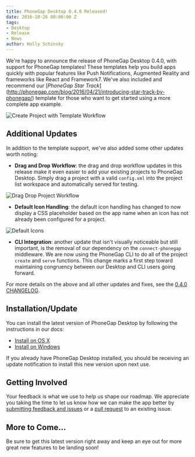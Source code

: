 ```yaml
---
title: PhoneGap Desktop 0.4.0 Released!
date: 2016-10-26 00:00:00 Z
tags:
- Desktop
- Release
- News
author: Holly Schinsky
---
```


We're happy to announce the release of PhoneGap Desktop 0.4.0, with support for PhoneGap templates! These templates help you build apps quickly with popular features like Push Notifications, Augmented Reality and frameworks like React and Framework7. We've also included and recommend our [_PhoneGap Star Track_] (http://phonegap.com/blog/2016/04/21/introducing-star-track-by-phonegap/) template for those who want to get started using a more complete app example. 

![Create Project with Template Workflow](/blog/uploads/2016-10/create-template.gif)

## Additional Updates
In addition to the template support, we've also added some other updates worth noting:

- **Drag and Drop Workflow**: the drag and drop workflow updates in this release make it even easier to add your existing projects to PhoneGap Desktop. Simply drag a project with a valid `config.xml` into the project list workspace and automatically served for testing. 

![Drag Drop Project Workflow](/blog/uploads/2016-10/drag-drop-project.gif)

- **Default Icon Handling**: the default icon handling has changed to now display a CSS placeholder based on the app name when an icon has not already been configured for a project.

![Default Icons](/blog/uploads/2016-10/default-icons.png)

- **CLI Integration**: another update that isn't visually noticeable but still important, is the removal of our dependency on the `connect-phonegap` middleware. We are now using the PhoneGap CLI to do all of the project `create` and `serve` functions. This change marks a first step toward maintaining congruency between our Desktop and CLI users going forward. 

For more details on the above and all other updates and fixes, see the [0.4.0 CHANGELOG](https://github.com/phonegap/phonegap-app-desktop/milestone/39?closed=1).

## Installation/Update

You can install the latest version of PhoneGap Desktop by following the instructions in our docs:

- [Install on OS X](http://docs.phonegap.com/references/desktop-app/install/mac/)
- [Install on Windows](http://docs.phonegap.com/references/desktop-app/install/win/)

If you already have PhoneGap Desktop installed, you should be receiving an update notification to install this new version upon next use. 

## Getting Involved

Your feedback is what we use to help us shape our roadmap. We appreciate you taking the time to let us know how we can make the app better by [submitting feedback and issues](https://github.com/phonegap/phonegap-app-desktop/issues) or a [pull request](https://github.com/phonegap/phonegap-app-desktop) to an existing issue.

## More to Come...
Be sure to get this latest version right away and keep an eye out for more great new features to be landing soon! 

